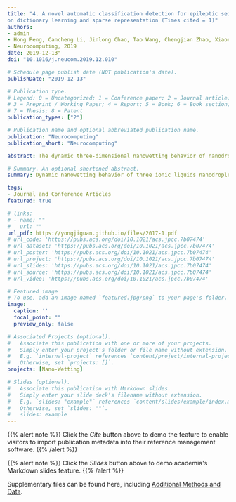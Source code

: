 ```yaml
---
title: "4. A novel automatic classification detection for epileptic seizure based
on dictionary learning and sparse representation (Times cited = 1)"
authors:
- admin
- Hong Peng, Cancheng Li, Jinlong Chao, Tao Wang, Chengjian Zhao, Xiaoning Huo, Bin Hu
- Neurocomputing, 2019
date: 2019-12-13"
doi: "10.1016/j.neucom.2019.12.010"

# Schedule page publish date (NOT publication's date).
publishDate: "2019-12-13"

# Publication type.
# Legend: 0 = Uncategorized; 1 = Conference paper; 2 = Journal article;
# 3 = Preprint / Working Paper; 4 = Report; 5 = Book; 6 = Book section;
# 7 = Thesis; 8 = Patent
publication_types: ["2"]

# Publication name and optional abbreviated publication name.
publication: "Neurocomputing"
publication_short: "Neurocomputing"

abstract: The dynamic three-dimensional nanowetting behavior of nanodroplets of three kinds of 1-ethyl-3methylimidazolium ionic liquids (ILs) with radii between 10 and 30 Å is probed by molecular dynamics (MD) simulation on a solid silicon surface at temperatures ranging from 300 to 500 K. The simulation results show that contact angles change greatly and then tend to be saturated from 45° to 75° as the droplet radius of ILs varied from 10 to 20 Å and further to >20 Å. The values of the contact angle are anisotropic and could be 39.5° and 48.7° in the x and y directions of the droplets spreading on the solid silicon surface when the radius of the IL droplet is 10 Å, and increasing the radius of the droplets can weaken the anisotropy of the contact angle. Further analysis of the interaction among cations, anions, and silicon suggests that the van der Waals (VDW) interaction of ions and silicon substrate varies from −56.5 to −53.5 kJ mol$_{-1}$ per ion pair and silicon, and the Coulombic interaction of cations and anions varies from −265.3 to −282.0 kJ mol$_{-1}$ per ion pair as the droplet radius of ILs ranged from 10 to 30 Å. Upon increasing the droplet radius, the imidazolium ring of the cation in the adsorbed layer is more nearly parallel to the silicon substrate, and this allows a very effective interaction with the silicon substrate. These changes in the structure of the adsorbed layer in the vicinity of the silicon surface and their effects on the structuring of ions in the bulk liquid layers above this strongly adsorbed layer lead to the difference of VDW and Coulombic interactions as the droplet radius of ILs varied from 10 to 30 Å. Additionally, the impact of the intrinsic viscosity and temperature on the nanowetting behavior of ILs is also investigated.

# Summary. An optional shortened abstract.
summary: Dynamic nanowetting behavior of three ionic liquids nanodroplets with radii between 10 and 30 Å on silicon surface is probed by molecular dynamics simulation from 300 to 500 K.

tags:
- Journal and Conference Articles
featured: true

# links:
# - name: ""
#   url: ""
url_pdf: https://yongjiguan.github.io/files/2017-1.pdf
# url_code: 'https://pubs.acs.org/doi/10.1021/acs.jpcc.7b07474'
# url_dataset: 'https://pubs.acs.org/doi/10.1021/acs.jpcc.7b07474'
# url_poster: 'https://pubs.acs.org/doi/10.1021/acs.jpcc.7b07474'
# url_project: 'https://pubs.acs.org/doi/10.1021/acs.jpcc.7b07474'
# url_slides: 'https://pubs.acs.org/doi/10.1021/acs.jpcc.7b07474'
# url_source: 'https://pubs.acs.org/doi/10.1021/acs.jpcc.7b07474'
# url_video: 'https://pubs.acs.org/doi/10.1021/acs.jpcc.7b07474'

# Featured image
# To use, add an image named `featured.jpg/png` to your page's folder. 
image:
  caption: ''
  focal_point: ""
  preview_only: false

# Associated Projects (optional).
#   Associate this publication with one or more of your projects.
#   Simply enter your project's folder or file name without extension.
#   E.g. `internal-project` references `content/project/internal-project/index.md`.
#   Otherwise, set `projects: []`.
projects: [Nano-Wetting]

# Slides (optional).
#   Associate this publication with Markdown slides.
#   Simply enter your slide deck's filename without extension.
#   E.g. `slides: "example"` references `content/slides/example/index.md`.
#   Otherwise, set `slides: ""`.
#   slides: example
---
```


{{% alert note %}}
Click the *Cite* button above to demo the feature to enable visitors to import publication metadata into their reference management software.
{{% /alert %}}

{{% alert note %}}
Click the *Slides* button above to demo academia's Markdown slides feature.
{{% /alert %}}

Supplementary files can be found here, including [Additional Methods and Data](https://pubs.acs.org/doi/10.1021/acs.jpcc.7b07474).